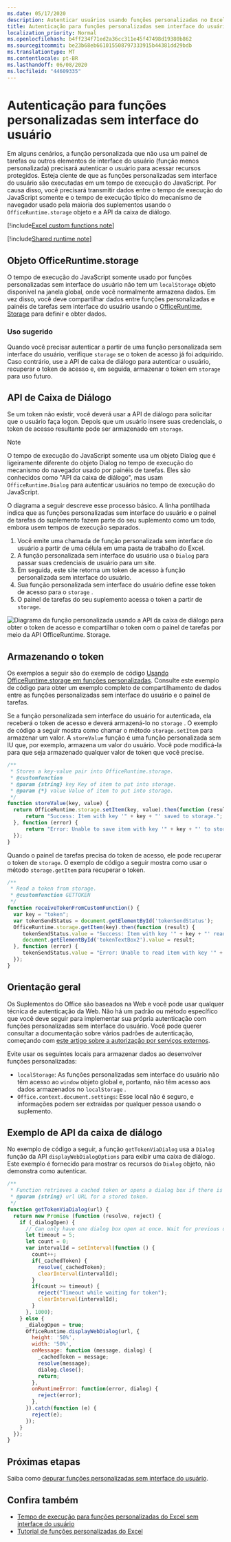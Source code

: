 ```yaml
---
ms.date: 05/17/2020
description: Autenticar usuários usando funções personalizadas no Excel que não usam o painel de tarefas.
title: Autenticação para funções personalizadas sem interface do usuário
localization_priority: Normal
ms.openlocfilehash: b4ff234f71ed2a36cc311e45f47498d19380b862
ms.sourcegitcommit: be23b68eb661015508797333915b44381dd29bdb
ms.translationtype: MT
ms.contentlocale: pt-BR
ms.lasthandoff: 06/08/2020
ms.locfileid: "44609335"
---
```

# <a name="authentication-for-ui-less-custom-functions"></a>Autenticação para funções personalizadas sem interface do usuário

Em alguns cenários, a função personalizada que não usa um painel de tarefas ou outros elementos de interface do usuário (função menos personalizada) precisará autenticar o usuário para acessar recursos protegidos. Esteja ciente de que as funções personalizadas sem interface do usuário são executadas em um tempo de execução do JavaScript. Por causa disso, você precisará transmitir dados entre o tempo de execução do JavaScript somente e o tempo de execução típico do mecanismo de navegador usado pela maioria dos suplementos usando o `OfficeRuntime.storage` objeto e a API da caixa de diálogo.

[!include[Excel custom functions note](../includes/excel-custom-functions-note.md)]

[!include[Shared runtime note](../includes/shared-runtime-note.md)]

## <a name="officeruntimestorage-object"></a>Objeto OfficeRuntime.storage

O tempo de execução do JavaScript somente usado por funções personalizadas sem interface do usuário não tem um `localStorage` objeto disponível na janela global, onde você normalmente armazena dados. Em vez disso, você deve compartilhar dados entre funções personalizadas e painéis de tarefas sem interface do usuário usando o [OfficeRuntime. Storage](/javascript/api/office-runtime/officeruntime.storage) para definir e obter dados.

### <a name="suggested-usage"></a>Uso sugerido

Quando você precisar autenticar a partir de uma função personalizada sem interface do usuário, verifique `storage` se o token de acesso já foi adquirido. Caso contrário, use a API de caixa de diálogo para autenticar o usuário, recuperar o token de acesso e, em seguida, armazenar o token em `storage` para uso futuro.

## <a name="dialog-api"></a>API de Caixa de Diálogo

Se um token não existir, você deverá usar a API de diálogo para solicitar que o usuário faça logon. Depois que um usuário insere suas credenciais, o token de acesso resultante pode ser armazenado em `storage`.

> [!NOTE]
> O tempo de execução do JavaScript somente usa um objeto Dialog que é ligeiramente diferente do objeto Dialog no tempo de execução do mecanismo do navegador usado por painéis de tarefas. Eles são conhecidos como "API da caixa de diálogo", mas usam `OfficeRuntime.Dialog` para autenticar usuários no tempo de execução do JavaScript.

O diagrama a seguir descreve esse processo básico. A linha pontilhada indica que as funções personalizadas sem interface do usuário e o painel de tarefas do suplemento fazem parte do seu suplemento como um todo, embora usem tempos de execução separados.

1. Você emite uma chamada de função personalizada sem interface do usuário a partir de uma célula em uma pasta de trabalho do Excel.
2. A função personalizada sem interface do usuário usa o `Dialog` para passar suas credenciais de usuário para um site.
3. Em seguida, este site retorna um token de acesso à função personalizada sem interface do usuário.
4. Sua função personalizada sem interface do usuário define esse token de acesso para o `storage` .
5. O painel de tarefas do seu suplemento acessa o token a partir de `storage`.

![Diagrama da função personalizada usando a API da caixa de diálogo para obter o token de acesso e compartilhar o token com o painel de tarefas por meio da API OfficeRuntime. Storage.](../images/authentication-diagram.png "Diagrama de autenticação.")

## <a name="storing-the-token"></a>Armazenando o token

Os exemplos a seguir são do exemplo de código [Usando OfficeRuntime.storage em funções personalizadas](https://github.com/OfficeDev/PnP-OfficeAddins/tree/master/Excel-custom-functions/AsyncStorage). Consulte este exemplo de código para obter um exemplo completo de compartilhamento de dados entre as funções personalizadas sem interface do usuário e o painel de tarefas.

Se a função personalizada sem interface do usuário for autenticada, ela receberá o token de acesso e deverá armazená-lo no `storage` . O exemplo de código a seguir mostra como chamar o método `storage.setItem` para armazenar um valor. A `storeValue` função é uma função personalizada sem IU que, por exemplo, armazena um valor do usuário. Você pode modificá-la para que seja armazenado qualquer valor de token que você precise.

```js
/**
 * Stores a key-value pair into OfficeRuntime.storage.
 * @customfunction
 * @param {string} key Key of item to put into storage.
 * @param {*} value Value of item to put into storage.
 */
function storeValue(key, value) {
  return OfficeRuntime.storage.setItem(key, value).then(function (result) {
      return "Success: Item with key '" + key + "' saved to storage.";
  }, function (error) {
      return "Error: Unable to save item with key '" + key + "' to storage. " + error;
  });
}
```

Quando o painel de tarefas precisa do token de acesso, ele pode recuperar o token de `storage`. O exemplo de código a seguir mostra como usar o método `storage.getItem` para recuperar o token.

```js
/**
 * Read a token from storage.
 * @customfunction GETTOKEN
 */
function receiveTokenFromCustomFunction() {
  var key = "token";
  var tokenSendStatus = document.getElementById('tokenSendStatus');
  OfficeRuntime.storage.getItem(key).then(function (result) {
     tokenSendStatus.value = "Success: Item with key '" + key + "' read from storage.";
     document.getElementById('tokenTextBox2').value = result;
  }, function (error) {
     tokenSendStatus.value = "Error: Unable to read item with key '" + key + "' from storage. " + error;
  });
}
```

## <a name="general-guidance"></a>Orientação geral

Os Suplementos do Office são baseados na Web e você pode usar qualquer técnica de autenticação da Web. Não há um padrão ou método específico que você deve seguir para implementar sua própria autenticação com funções personalizadas sem interface do usuário. Você pode querer consultar a documentação sobre vários padrões de autenticação, começando com [este artigo sobre a autorização por serviços externos](../develop/auth-external-add-ins.md).  

Evite usar os seguintes locais para armazenar dados ao desenvolver funções personalizadas:  

- `localStorage`: As funções personalizadas sem interface do usuário não têm acesso ao `window` objeto global e, portanto, não têm acesso aos dados armazenados no `localStorage` .
- `Office.context.document.settings`: Esse local não é seguro, e informações podem ser extraídas por qualquer pessoa usando o suplemento.

## <a name="dialog-box-api-example"></a>Exemplo de API da caixa de diálogo

No exemplo de código a seguir, a função `getTokenViaDialog` usa a `Dialog` função da API `displayWebDialogOptions` para exibir uma caixa de diálogo. Este exemplo é fornecido para mostrar os recursos do `Dialog` objeto, não demonstra como autenticar.

```JavaScript
/**
 * Function retrieves a cached token or opens a dialog box if there is no saved token. Note that this is not a sufficient example of authentication but is intended to show the capabilities of the Dialog object.
 * @param {string} url URL for a stored token.
 */
function getTokenViaDialog(url) {
  return new Promise (function (resolve, reject) {
    if (_dialogOpen) {
      // Can only have one dialog box open at once. Wait for previous dialog box's token.
      let timeout = 5;
      let count = 0;
      var intervalId = setInterval(function () {
        count++;
        if(_cachedToken) {
          resolve(_cachedToken);
          clearInterval(intervalId);
        }
        if(count >= timeout) {
          reject("Timeout while waiting for token");
          clearInterval(intervalId);
        }
      }, 1000);
    } else {
      _dialogOpen = true;
      OfficeRuntime.displayWebDialog(url, {
        height: '50%',
        width: '50%',
        onMessage: function (message, dialog) {
          _cachedToken = message;
          resolve(message);
          dialog.close();
          return;
        },
        onRuntimeError: function(error, dialog) {
          reject(error);
        },
      }).catch(function (e) {
        reject(e);
      });
    }
  });
}
```

## <a name="next-steps"></a>Próximas etapas
Saiba como [depurar funções personalizadas sem interface do usuário](custom-functions-debugging.md).

## <a name="see-also"></a>Confira também

* [Tempo de execução para funções personalizadas do Excel sem interface do usuário](custom-functions-runtime.md)
* [Tutorial de funções personalizadas do Excel](excel-tutorial-custom-functions.md)
